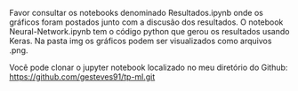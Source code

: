 Favor consultar os notebooks denominado Resultados.ipynb onde os gráficos foram postados junto com a discusão dos resultados. O notebook Neural-Network.ipynb tem o código python que gerou os resultados usando Keras. Na pasta img os gráficos podem ser visualizados como arquivos .png.

Você pode clonar o jupyter notebook localizado no meu diretório do Github: https://github.com/gesteves91/tp-ml.git